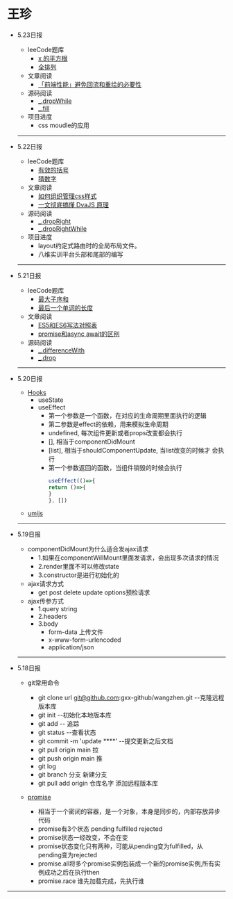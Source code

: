 # 王珍


- 5.23日报
    - leeCode题库
       - [ x 的平方根](https://leetcode-cn.com/problems/sqrtx/)
       - [  全排列](https://leetcode-cn.com/problems/permutations/submissions/)
    - 文章阅读
       -  [「前端性能」避免回流和重绘的必要性](https://juejin.cn/post/6953029989306466317)
    - 源码阅读
       - [_.dropWhile](https://www.lodashjs.com/docs/lodash.dropWhile)
       - [_.fill](https://www.lodashjs.com/docs/lodash.fill)
    - 项目进度
       - css moudle的应用
  
   -----

- 5.22日报
    - leeCode题库
       - [ 有效的括号](https://leetcode-cn.com/problems/valid-parentheses/)
       - [猜数字](https://leetcode-cn.com/problems/guess-numbers/)
    - 文章阅读
       -  [如何组织管理css样式](https://www.jianshu.com/p/618e1396383e)
       - [一文彻底搞懂 DvaJS 原理](https://juejin.cn/post/6963466553601835044)
    - 源码阅读
       - [_.dropRight](https://www.lodashjs.com/docs/lodash.dropRight)
       - [_.dropRightWhile](https://www.lodashjs.com/docs/lodash.dropRightWhile)
    - 项目进度
       - layout约定式路由时的全局布局文件。
       - 八维实训平台头部和尾部的编写
   -----

- 5.21日报
    - leeCode题库
       -  [ 最大子序和](https://leetcode-cn.com/problems/maximum-subarray/)
       - [最后一个单词的长度](https://leetcode-cn.com/problems/length-of-last-word/)
    - 文章阅读
       -  [ ES5和ES6写法对照表](https://www.jianshu.com/p/618e1396383e)
       - [promise和async await的区别](https://www.jianshu.com/p/463280af23ef)
    - 源码阅读
       - [_.differenceWith](https://www.lodashjs.com/docs/lodash.differenceWith)
       - [_.drop](https://www.lodashjs.com/docs/lodash.drop)
   
    
   -----
- 5.20日报
    - [Hooks](https://react.html.cn/tutorial/tutorial.html)
       - useState
       - useEffect
          - 第一个参数是一个函数，在对应的生命周期里面执行的逻辑
          - 第二参数是effect的依赖，用来模拟生命周期
          - undefined, 每次组件更新或者props改变都会执行
          - [], 相当于componentDidMount
          - [list], 相当于shouldComponentUpdate, 当list改变的时候才 会执行
          - 第一个参数返回的函数，当组件销毁的时候会执行
               ```js
               useEffect(()=>{
               return ()=>{
               }
               }, [])
               ```
    - [umijs](https://umijs.org/zh-CN/)  
   -----
- 5.19日报
    - componentDidMount为什么适合发ajax请求
       - 1.如果在componentWillMount里面发请求，会出现多次请求的情况
       - 2.render里面不可以修改state
       - 3.constructor是进行初始化的  
    - ajax请求方式
       - get  post  delete   update  options预检请求 
    - ajax传参方式
       - 1.query string
       - 2.headers
       - 3.body
            - form-data  上传文件
            - x-www-form-urlencoded
            - application/json
   -----
- 5.18日报
    - git常用命令
       - git clone url git@github.com:gxx-github/wangzhen.git --克隆远程版本库
       - git init  --初始化本地版本库
       - git add -- 追踪
       - git status --查看状态
       - git commit -m 'update ****' --提交更新之后文档
       - git pull origin main  拉
       - git push origin main  推
       - git log
       - git branch 分支   新建分支
       - git pull add origin 仓库名字    添加远程版本库

    - [promise](https://es6.ruanyifeng.com/#docs/promise)
       - 相当于一个密闭的容器，是一个对象，本身是同步的，内部存放异步代码
       - promise有3个状态  pending fulfilled  rejected
       - promise状态一经改变，不会在变
       - promise状态变化只有两种，可能从pending变为fulfilled，从pending变为rejected
       - promise.all将多个promise实例包装成一个新的promise实例,所有实例成功之后在执行then
       - promise.race 谁先加载完成，先执行谁
 -----

















          






 
